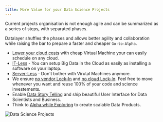 ```yaml
---
title: More Value for your Data Science Projects
---
```


Current projects organisation is not enough agile and can be summarized as a series of steps, with separated phases.

Datalayer shuffles the phases and allows better agility and collaboration while raising the bar to prepare a faster and cheaper `Go-to-Alpha`.

+ [Lower your cloud costs](/docs/why/cost-less) with cheap Virtual Machine your can easily schedule on any cloud.
+ [IT-Less](/docs/why/it-less) - You can setup Big Data in the Cloud as easily as installing a software on your laptop.
+ [Server-Less](/docs/why/serverless) - Don't bother with Virutal Machines anymore.
+ We ensure [no vendor Lock-In](/docs/why/no-lock-in) and [no cloud Lock-In](/docs/why/no-vendor-cloud-lock-in). Feel free to move whenever you want and reuse 100% of your code and science investements.
+ Enable [Data Story Telling](/docs/why/collaborative-story-telling) and ship beautiful User Interface for Data Scientists and Business.
+ Think to [Alpha while Exploring](/docs/why/exploration-to-alpha) to create scalable Data Products.

![Data Science Projects](/images/datalayer/data-science-projects.svg "Data Science Projects")
